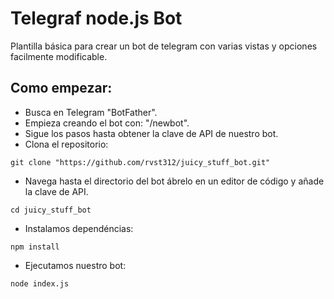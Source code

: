 # Telegraf node.js Bot
Plantilla básica para crear un bot de telegram con varias vistas y opciones facilmente modificable.
## Como empezar:
- Busca en Telegram "BotFather".
- Empieza creando el bot con: "/newbot".
- Sigue los pasos hasta obtener la clave de API de nuestro bot.
- Clona el repositorio:
```
git clone "https://github.com/rvst312/juicy_stuff_bot.git"
```
- Navega hasta el directorio del bot ábrelo en un editor de código y añade la clave de API. 
```
cd juicy_stuff_bot
```
- Instalamos dependéncias:
```
npm install
``` 
- Ejecutamos nuestro bot:
```
node index.js
```


